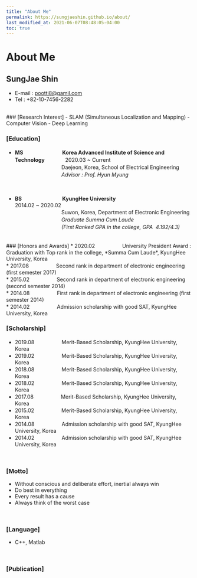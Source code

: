 ```yaml
---
title: "About Me"
permalink: https://sungjaeshin.github.io/about/
last_modified_at: 2021-06-07T08:48:05-04:00
toc: true
---
```


# About Me

## SungJae Shin
  - E-mail : pootti8@gamil.com
  - Tel : +82-10-7456-2282

<br>
### [Research Interest]
  - SLAM (Simultaneous Localization and Mapping)
  - Computer Vision
  - Deep Learning

<br>

### [Education]
* **MS** 　　　　　　　 **Korea Advanced Institute of Science and Technology**　　　　2020.03 ~ Current　<br>
　　　　　　　　　Daejeon, Korea, School of Electrical Engineering <br>
　　　　　　　　　*Advisor : Prof. Hyun Myung*  
<br>

* __BS__  　　　　　　　 &nbsp;**KyungHee University**　　　　　　　　　　　　　　　　　　　2014.02 ~ 2020.02 <br>
　　　　　　　　　Suwon, Korea, Department of Electronic Engineering <br>
　　　　　　　　　*Graduate Summa Cum Laude* <br>
　　　　　　　　　*(First Ranked GPA in the college, GPA&nbsp; 4.192/4.3)* <br>

<br>
### [Honors and Awards]
* 2020.02 　　　　　University President Award : Graduation with Top rank in the college, *Summa Cum Laude*, KyungHee University, Korea <br>
* 2017.08 　　　　　Second rank in department of electronic engineering (first semester 2017) <br>
* 2015.02 　　　　　Second rank in department of electronic engineering (second semester 2014) <br>
* 2014.08 　　　　　First rank in department of electronic engineering (first semester 2014) <br>
* 2014.02 　　　　　Admission scholarship with good SAT, KyungHee University, Korea

<br>

### [Scholarship]
* 2019.08 　　　　　Merit-Based Scholarship, KyungHee University, Korea <br>
* 2019.02 　　　　　Merit-Based Scholarship, KyungHee University, Korea <br>
* 2018.08 　　　　　Merit-Based Scholarship, KyungHee University, Korea <br>
* 2018.02 　　　　　Merit-Based Scholarship, KyungHee University, Korea <br>
* 2017.08 　　　　　Merit-Based Scholarship, KyungHee University, Korea <br>
* 2015.02 　　　　　Merit-Based Scholarship, KyungHee University, Korea <br>
* 2014.08 　　　　　Admission scholarship with good SAT, KyungHee University, Korea <br>
* 2014.02 　　　　　Admission scholarship with good SAT, KyungHee University, Korea <br>

<br>

### [Motto]
  * Without conscious and deliberate effort, inertial always win
  * Do best in everything
  * Every result has a cause
  * Always think of the worst case

<br>

### [Language]
  * C++, Matlab

<br>

### [Publication]


<br>
